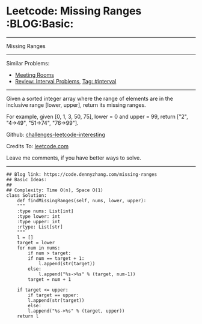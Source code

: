 
# Leetcode: Missing Ranges     :BLOG:Basic:

---

Missing Ranges  

---

Similar Problems:  

-   [Meeting Rooms](https://code.dennyzhang.com/meeting-rooms)
-   [Review: Interval Problems](https://code.dennyzhang.com/review-interval), [Tag: #interval](https://code.dennyzhang.com/tag/interval)

---

Given a sorted integer array where the range of elements are in the inclusive range [lower, upper], return its missing ranges.  

For example, given [0, 1, 3, 50, 75], lower = 0 and upper = 99, return ["2", "4->49", "51->74", "76->99"].  

Github: [challenges-leetcode-interesting](https://github.com/DennyZhang/challenges-leetcode-interesting/tree/master/problems/missing-ranges)  

Credits To: [leetcode.com](https://leetcode.com/problems/missing-ranges/description/)  

Leave me comments, if you have better ways to solve.  

---

    ## Blog link: https://code.dennyzhang.com/missing-ranges
    ## Basic Ideas:
    ##
    ## Complexity: Time O(n), Space O(1)
    class Solution:
        def findMissingRanges(self, nums, lower, upper):
    	"""
    	:type nums: List[int]
    	:type lower: int
    	:type upper: int
    	:rtype: List[str]
    	"""
    	l = []
    	target = lower
    	for num in nums:
    	    if num > target:
    		if num == target + 1:
    		    l.append(str(target))
    		else:
    		    l.append("%s->%s" % (target, num-1))
    	    target = num + 1
    
    	if target <= upper:
    	    if target == upper:
    		l.append(str(target))
    	    else:
    		l.append("%s->%s" % (target, upper))
    	return l

